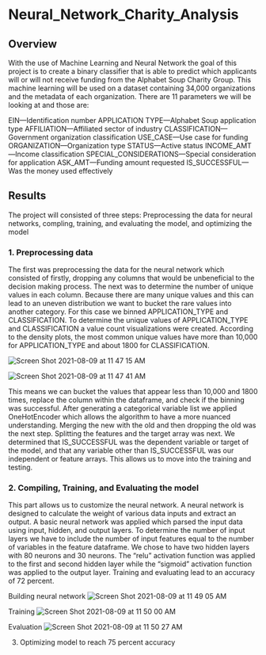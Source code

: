 # Neural_Network_Charity_Analysis

## Overview

With the use of Machine Learning and Neural Network the goal of this project is to create a binary classifier that is able to predict which applicants will or will not receive funding from the Alphabet Soup Charity Group. This machine learning will be used on a dataset containing 34,000 organizations and the metadata of each organization. There are 11 parameters we will be looking at and those are:

EIN—Identification number
APPLICATION TYPE—Alphabet Soup application type
AFFILIATION—Affiliated sector of industry
CLASSIFICATION—Government organization classification
USE_CASE—Use case for funding
ORGANIZATION—Organization type
STATUS—Active status
INCOME_AMT—Income classification
SPECIAL_CONSIDERATIONS—Special consideration for application
ASK_AMT—Funding amount requested
IS_SUCCESSFUL—Was the money used effectively

## Results

The project will consisted of three steps: Preprocessing the data for neural networks, compling, training, and evaluating the model, and optimizing the model

### 1. Preprocessing data

The first was preprocessing the data for the neural network which consisted of firstly, dropping any columns that would be unbeneficial to the decision making process. The next was to determine the number of unique values in each column. Because there are many unique values and this can lead to an uneven distribution we want to bucket the rare values into another category. For this case we binned APPLICATION_TYPE and CLASSIFICATION. To determine the unique values of APPLICATION_TYPE and CLASSIFICATION a value count visualizations were created. According to the density plots, the most common unique values have more than 10,000 for APPLICATION_TYPE and about 1800 for CLASSIFICATION. 

![Screen Shot 2021-08-09 at 11 47 15 AM](https://user-images.githubusercontent.com/80358062/128734895-6e202122-b435-493e-8d2a-39ad79ca3dfe.png)

![Screen Shot 2021-08-09 at 11 47 41 AM](https://user-images.githubusercontent.com/80358062/128734965-60ea50a0-208c-449c-8113-2de10e3f3aa3.png)


This means we can bucket the values that appear less than 10,000 and 1800 times, replace the column within the dataframe, and check if the binning was successful.
After generating a categorical variable list we applied OneHotEncoder which allows the algorithm to have a more nuanced understanding. Merging the new with the old and then dropping the old was the next step. Splitting the features and the target array was next. We determined that IS_SUCCESSFUL was the dependent variable or target of the model, and that any variable other than IS_SUCCESSFUL was our independent or feature arrays. This allows us to move into the training and testing.

### 2. Compiling, Training, and Evaluating the model

This part allows us to customize the neural network. A neural network is designed to calculate the weight of various data inputs and extract an output. A basic neural network was applied which parsed the input data using input,  hidden, and output layers. To determine the number of input layers we have to include the number of input features equal to the number of variables in the feature dataframe. We chose to have two hidden layers with 80 neurons and 30 neurons. The “relu” activation function was applied to the first and second hidden layer while the “sigmoid” activation function was applied to the output layer. Training and evaluating lead to an accuracy of 72 percent.

Building neural network
![Screen Shot 2021-08-09 at 11 49 05 AM](https://user-images.githubusercontent.com/80358062/128735171-1ccd0fe8-fdfb-4b8a-a93c-6e511cf948af.png)

Training
![Screen Shot 2021-08-09 at 11 50 00 AM](https://user-images.githubusercontent.com/80358062/128735298-b020370e-eccd-4552-b92b-bb3fe06a8627.png)

Evaluation
![Screen Shot 2021-08-09 at 11 50 27 AM](https://user-images.githubusercontent.com/80358062/128735373-b5b91e26-03b9-49ec-9610-e693d2006504.png)


3.	Optimizing model to reach 75 percent accuracy

